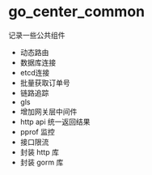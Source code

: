 # go_center_common

记录一些公共组件

+ 动态路由
+ 数据库连接
+ etcd连接
+ 批量获取订单号
+ 链路追踪
+ gls
+ 增加网关层中间件
+ http api 统一返回结果
+ pprof 监控 
+ 接口限流
+ 封装 http 库
+ 封装 gorm 库